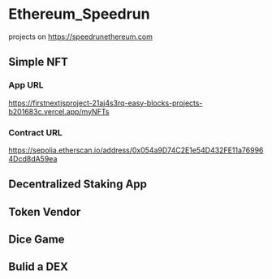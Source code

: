# Ethereum_Speedrun
projects on https://speedrunethereum.com

## Simple NFT
### App URL
https://firstnextjsproject-21aj4s3rq-easy-blocks-projects-b201683c.vercel.app/myNFTs

### Contract URL
https://sepolia.etherscan.io/address/0x054a9D74C2E1e54D432FE11a769964Dcd8dA59ea

## Decentralized Staking App

## Token Vendor

## Dice Game

## Bulid a DEX